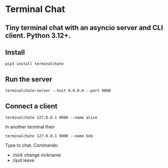 # Terminal Chat

## Tiny terminal chat with an asyncio server and CLI client. Python 3.12+.

## Install
```
pip3 install terminalchate
```

## Run the server
```
terminalchate-server --host 0.0.0.0 --port 9000
```

## Connect a client
```
terminalchate 127.0.0.1 9000 --name alice
```
In another terminal then
```
terminalchate 127.0.0.1 9000 --name bob
```

Type to chat. Commands:

* /nick <name> change nickname
* /quit leave
